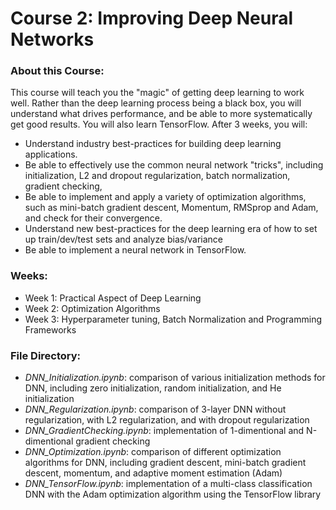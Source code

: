 # Course 2: Improving Deep Neural Networks

### About this Course:
This course will teach you the "magic" of getting deep learning to work well. Rather than the deep learning process being a black box, you will understand what drives performance, and be able to more systematically get good results. You will also learn TensorFlow. After 3 weeks, you will:
* Understand industry best-practices for building deep learning applications. 
* Be able to effectively use the common neural network "tricks", including initialization, L2 and dropout regularization, batch normalization, gradient checking, 
* Be able to implement and apply a variety of optimization algorithms, such as mini-batch gradient descent, Momentum, RMSprop and Adam, and check for their convergence. 
* Understand new best-practices for the deep learning era of how to set up train/dev/test sets and analyze bias/variance
* Be able to implement a neural network in TensorFlow.

### Weeks:
* Week 1: Practical Aspect of Deep Learning
* Week 2: Optimization Algorithms
* Week 3: Hyperparameter tuning, Batch Normalization and Programming Frameworks

### File Directory:
* *DNN_Initialization.ipynb*: comparison of various initialization methods for DNN, including zero initialization, random initialization, and He initialization
* *DNN_Regularization.ipynb*: comparison of 3-layer DNN without regularization, with L2 regularization, and with dropout regularization
* *DNN_GradientChecking.ipynb*: implementation of 1-dimentional and N-dimentional gradient checking
* *DNN_Optimization.ipynb*: comparison of different optimization algorithms for DNN, including gradient descent, mini-batch gradient descent, momentum, and adaptive moment estimation (Adam)
* *DNN_TensorFlow.ipynb*: implementation of a multi-class classification DNN with the Adam optimization algorithm using the TensorFlow library
